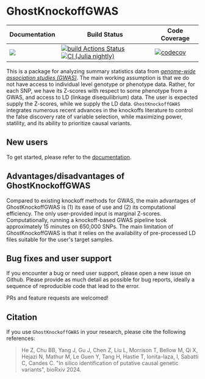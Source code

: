 # GhostKnockoffGWAS

| **Documentation** | **Build Status** | **Code Coverage**  |
|-------------------|------------------|--------------------|
| [![](https://img.shields.io/badge/docs-latest-blue.svg)](https://biona001.github.io/GhostKnockoffGWAS/dev/)| [![build Actions Status](https://github.com/biona001/GhostKnockoffGWAS/actions/workflows/CI.yml/badge.svg)](https://github.com/biona001/GhostKnockoffGWAS/actions) [![CI (Julia nightly)](https://github.com/biona001/GhostKnockoffGWAS/actions/workflows/JuliaNightly.yml/badge.svg)](https://github.com/biona001/GhostKnockoffGWAS.jl/actions/workflows/JuliaNightly.yml) | [![codecov](https://codecov.io/gh/biona001/GhostKnockoffGWAS/branch/main/graph/badge.svg)](https://codecov.io/gh/biona001/GhostKnockoffGWAS) |

This is a package for analyzing summary statistics data from [*genome-wide association studies (GWAS)*](https://en.wikipedia.org/wiki/Genome-wide_association_study). The main working assumption is that we do not have access to individual level genotype or phenotype data. Rather, for each SNP, we have its Z-scores with respect to some phenotype from a GWAS, and access to LD (linkage disequilibrium) data. The user is expected supply the Z-scores, while we supply the LD data. `GhostKnockoffGWAS` integrates numerous recent advances in the knockoffs literature to control the false discovery rate of variable selection, while maximizing power, statility, and its ability to prioritize causal variants. 

## New users

To get started, please refer to the [documentation](https://biona001.github.io/GhostKnockoffGWAS/dev). 

## Advantages/disadvantages of GhostKnockoffGWAS

Compared to existing knockoff methods for GWAS, the main advantages of GhostKnockoffGWAS is (1) its ease of use and (2) its computational efficiency. The only user-provided input is marginal Z-scores. Computationally, running a knockoff-based GWAS pipeline took approximately 15 minutes on 650,000 SNPs. The main limitation of GhostKnockoffGWAS is that it relies on the availability of pre-processed LD files suitable for the user's target samples. 

## Bug fixes and user support

If you encounter a bug or need user support, please open a new issue on Github. Please provide as much detail as possible for bug reports, ideally a sequence of reproducible code that lead to the error.

PRs and feature requests are welcomed!

## Citation

If you use `GhostKnockoffGWAS` in your research, please cite the following references:

> He Z, Chu BB, Yang J, Gu J, Chen Z, Liu L, Morrison T, Bellow M, Qi X, Hejazi N, Mathur M, Le Guen Y, Tang H, Hastie T, Ionita-laza, I, Sabatti C, Candes C. "In silico identification of putative causal genetic variants", bioRxiv 2024.
